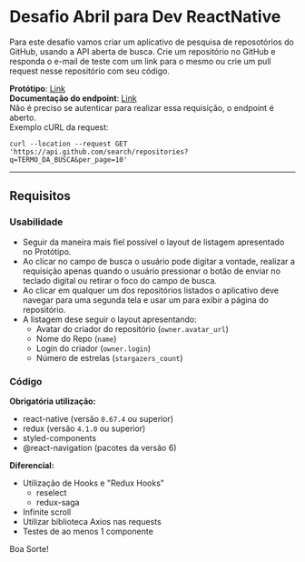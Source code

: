 # Desafio Abril para Dev ReactNative

Para este desafio vamos criar um aplicativo de pesquisa de reposotórios do GitHub, usando a API aberta de busca.
Crie um repositório no GitHub e responda o e-mail de teste com um link para o mesmo ou crie um pull request nesse repositório com seu código.

**Protótipo**: [Link](https://www.figma.com/file/ROaFck4gHEITw3vdUzSwsi/Test-Abril---Github-list?node-id=0%3A1)<br/>
**Documentação do endpoint**: [Link](https://developer.github.com/v3/search/#search-repositories)<br/>
Não é preciso se autenticar para realizar essa requisição, o endpoint é aberto.<br/>
Exemplo cURL da request:
```
curl --location --request GET 'https://api.github.com/search/repositories?q=TERMO_DA_BUSCA&per_page=10'
```

--------

## Requisitos

### Usabilidade

- Seguir da maneira mais fiel possível o layout de listagem apresentado no Protótipo.
- Ao clicar no campo de busca o usuário pode digitar a vontade, realizar a requisição apenas quando o usuário pressionar o botão de enviar no teclado digital ou retirar o foco do campo de busca.
- Ao clicar em qualquer um dos repositórios listados o aplicativo deve navegar para uma segunda tela e usar um <WebViewer /> para exibir a página do repositório.
- A listagem dese seguir o layout apresentando:
  - Avatar do criador do repositório (`owner.avatar_url`)
  - Nome do Repo (`name`)
  - Login do criador (`owner.login`)
  - Número de estrelas (`stargazers_count`)
  
### Código

**Obrigatória utilização:**
- react-native (versão `0.67.4` ou superior)
- redux (versão `4.1.0` ou superior)
- styled-components
- @react-navigation (pacotes da versão 6)

**Diferencial:**
- Utilização de Hooks e "Redux Hooks"
  - reselect
  - redux-saga
- Infinite scroll
- Utilizar biblioteca Axios nas requests
- Testes de ao menos 1 componente

Boa Sorte!
